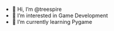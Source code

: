 - 👋 Hi, I’m @treespire
- 👀 I’m interested in Game Development
- 🌱 I’m currently learning Pygame

<!---
treespire/treespire is a ✨ special ✨ repository because its `README.md` (this file) appears on your GitHub profile.
You can click the Preview link to take a look at your changes.
--->
